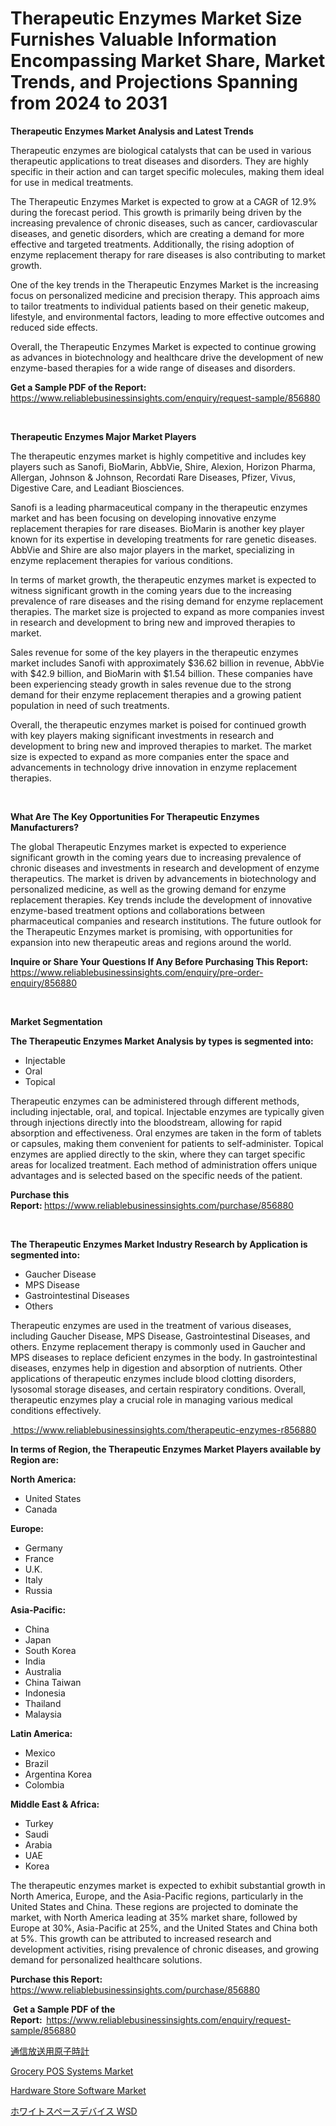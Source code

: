 <p><h1>Therapeutic Enzymes Market Size Furnishes Valuable Information Encompassing Market Share, Market Trends, and Projections Spanning from 2024 to 2031</h1></p><p><strong>Therapeutic Enzymes Market Analysis and Latest Trends</strong></p>
<p><p>Therapeutic enzymes are biological catalysts that can be used in various therapeutic applications to treat diseases and disorders. They are highly specific in their action and can target specific molecules, making them ideal for use in medical treatments.</p><p>The Therapeutic Enzymes Market is expected to grow at a CAGR of 12.9% during the forecast period. This growth is primarily being driven by the increasing prevalence of chronic diseases, such as cancer, cardiovascular diseases, and genetic disorders, which are creating a demand for more effective and targeted treatments. Additionally, the rising adoption of enzyme replacement therapy for rare diseases is also contributing to market growth.</p><p>One of the key trends in the Therapeutic Enzymes Market is the increasing focus on personalized medicine and precision therapy. This approach aims to tailor treatments to individual patients based on their genetic makeup, lifestyle, and environmental factors, leading to more effective outcomes and reduced side effects.</p><p>Overall, the Therapeutic Enzymes Market is expected to continue growing as advances in biotechnology and healthcare drive the development of new enzyme-based therapies for a wide range of diseases and disorders.</p></p>
<p><strong>Get a Sample PDF of the Report:&nbsp;</strong> <a href="https://www.reliablebusinessinsights.com/enquiry/request-sample/856880">https://www.reliablebusinessinsights.com/enquiry/request-sample/856880</a></p>
<p>&nbsp;</p>
<p><strong>Therapeutic Enzymes Major Market Players</strong></p>
<p><p>The therapeutic enzymes market is highly competitive and includes key players such as Sanofi, BioMarin, AbbVie, Shire, Alexion, Horizon Pharma, Allergan, Johnson & Johnson, Recordati Rare Diseases, Pfizer, Vivus, Digestive Care, and Leadiant Biosciences. </p><p>Sanofi is a leading pharmaceutical company in the therapeutic enzymes market and has been focusing on developing innovative enzyme replacement therapies for rare diseases. BioMarin is another key player known for its expertise in developing treatments for rare genetic diseases. AbbVie and Shire are also major players in the market, specializing in enzyme replacement therapies for various conditions.</p><p>In terms of market growth, the therapeutic enzymes market is expected to witness significant growth in the coming years due to the increasing prevalence of rare diseases and the rising demand for enzyme replacement therapies. The market size is projected to expand as more companies invest in research and development to bring new and improved therapies to market.</p><p>Sales revenue for some of the key players in the therapeutic enzymes market includes Sanofi with approximately $36.62 billion in revenue, AbbVie with $42.9 billion, and BioMarin with $1.54 billion. These companies have been experiencing steady growth in sales revenue due to the strong demand for their enzyme replacement therapies and a growing patient population in need of such treatments.</p><p>Overall, the therapeutic enzymes market is poised for continued growth with key players making significant investments in research and development to bring new and improved therapies to market. The market size is expected to expand as more companies enter the space and advancements in technology drive innovation in enzyme replacement therapies.</p></p>
<p>&nbsp;</p>
<p><strong>What Are The Key Opportunities For Therapeutic Enzymes Manufacturers?</strong></p>
<p><p>The global Therapeutic Enzymes market is expected to experience significant growth in the coming years due to increasing prevalence of chronic diseases and investments in research and development of enzyme therapeutics. The market is driven by advancements in biotechnology and personalized medicine, as well as the growing demand for enzyme replacement therapies. Key trends include the development of innovative enzyme-based treatment options and collaborations between pharmaceutical companies and research institutions. The future outlook for the Therapeutic Enzymes market is promising, with opportunities for expansion into new therapeutic areas and regions around the world.</p></p>
<p><strong>Inquire or Share Your Questions If Any Before Purchasing This Report:</strong> <a href="https://www.reliablebusinessinsights.com/enquiry/pre-order-enquiry/856880">https://www.reliablebusinessinsights.com/enquiry/pre-order-enquiry/856880</a></p>
<p>&nbsp;</p>
<p><strong>Market Segmentation</strong></p>
<p><strong>The Therapeutic Enzymes Market Analysis by types is segmented into:</strong></p>
<p><ul><li>Injectable</li><li>Oral</li><li>Topical</li></ul></p>
<p><p>Therapeutic enzymes can be administered through different methods, including injectable, oral, and topical. Injectable enzymes are typically given through injections directly into the bloodstream, allowing for rapid absorption and effectiveness. Oral enzymes are taken in the form of tablets or capsules, making them convenient for patients to self-administer. Topical enzymes are applied directly to the skin, where they can target specific areas for localized treatment. Each method of administration offers unique advantages and is selected based on the specific needs of the patient.</p></p>
<p><strong>Purchase this Report:&nbsp;</strong><a href="https://www.reliablebusinessinsights.com/purchase/856880">https://www.reliablebusinessinsights.com/purchase/856880</a></p>
<p>&nbsp;</p>
<p><strong>The Therapeutic Enzymes Market Industry Research by Application is segmented into:</strong></p>
<p><ul><li>Gaucher Disease</li><li>MPS Disease</li><li>Gastrointestinal Diseases</li><li>Others</li></ul></p>
<p><p>Therapeutic enzymes are used in the treatment of various diseases, including Gaucher Disease, MPS Disease, Gastrointestinal Diseases, and others. Enzyme replacement therapy is commonly used in Gaucher and MPS diseases to replace deficient enzymes in the body. In gastrointestinal diseases, enzymes help in digestion and absorption of nutrients. Other applications of therapeutic enzymes include blood clotting disorders, lysosomal storage diseases, and certain respiratory conditions. Overall, therapeutic enzymes play a crucial role in managing various medical conditions effectively.</p></p>
<p><a href="https://www.reliablebusinessinsights.com/therapeutic-enzymes-r856880">&nbsp;https://www.reliablebusinessinsights.com/therapeutic-enzymes-r856880</a></p>
<p><strong>In terms of Region, the Therapeutic Enzymes Market Players available by Region are:</strong></p>
<p>
    <p> <strong> North America: </strong>
        <ul>
            <li>United States</li>
            <li>Canada</li>
        </ul>
        </p> 
    <p> <strong> Europe: </strong>
        <ul>
            <li>Germany</li>
            <li>France</li>
            <li>U.K.</li>
            <li>Italy</li>
            <li>Russia</li>
        </ul>
        </p> 
    <p> <strong> Asia-Pacific: </strong>
        <ul>
            <li>China</li>
            <li>Japan</li>
            <li>South Korea</li>
            <li>India</li>
            <li>Australia</li>
            <li>China Taiwan</li>
            <li>Indonesia</li>
            <li>Thailand</li>
            <li>Malaysia</li>
        </ul>
        </p> 
    <p> <strong> Latin America: </strong>
        <ul>
            <li>Mexico</li>
            <li>Brazil</li>
            <li>Argentina Korea</li>
            <li>Colombia</li>
        </ul>
        </p> 
    <p> <strong> Middle East & Africa: </strong>
        <ul>
            <li>Turkey</li>
            <li>Saudi</li>
            <li>Arabia</li>
            <li>UAE</li>
            <li>Korea</li>
        </ul>
    </p>
    </p>
<p><p>The therapeutic enzymes market is expected to exhibit substantial growth in North America, Europe, and the Asia-Pacific regions, particularly in the United States and China. These regions are projected to dominate the market, with North America leading at 35% market share, followed by Europe at 30%, Asia-Pacific at 25%, and the United States and China both at 5%. This growth can be attributed to increased research and development activities, rising prevalence of chronic diseases, and growing demand for personalized healthcare solutions.</p></p>
<p><strong>Purchase this Report: </strong><a href="https://www.reliablebusinessinsights.com/purchase/856880">https://www.reliablebusinessinsights.com/purchase/856880</a></p>
<p>&nbsp;<strong>Get a Sample PDF of the Report:&nbsp;&nbsp;</strong><a href="https://www.reliablebusinessinsights.com/enquiry/request-sample/856880">https://www.reliablebusinessinsights.com/enquiry/request-sample/856880</a></p>
<p><strong></strong></p>
<p><p><a href="https://github.com/JanickJohns/Market-Research-Report-List-1/blob/main/2396241177775.md">通信放送用原子時計</a></p><p><a href="https://github.com/sifatuddin25/Market-Research-Report-List-1/blob/main/grocery-pos-systems-market.md">Grocery POS Systems Market</a></p><p><a href="https://github.com/wrwgzwbr35/Market-Research-Report-List-1/blob/main/hardware-store-software-market.md">Hardware Store Software Market</a></p><p><a href="https://github.com/DwightHuels1/Market-Research-Report-List-2/blob/main/7834749177774.md">ホワイトスペースデバイス WSD</a></p></p>